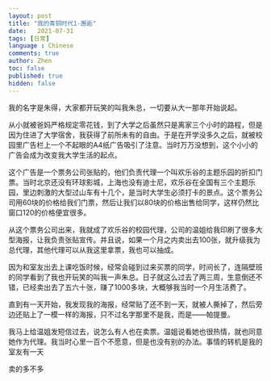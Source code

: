 ```yaml
---
layout: post
title: "我的青铜时代1-邂逅"
date:   2021-07-31
tags: [日常]
language : Chinese
comments: true
author: Zhen
toc: false
published: true
hidden: false
---
```

我的名字是朱得，大家都开玩笑的叫我朱总，一切要从大一那年开始说起。

从小就被爸妈严格规定零花钱，到了大学之后虽然只是离家三个小时的路程，但是因为住进了大学宿舍，我获得了前所未有的自由。于是在开学没多久之后，就被校园里广告栏上一个不起眼的A4纸广告吸引了注意。当时万万没想到，这个小小的广告会成为改变我大学生活的起点。

这个广告是一个票务公司张贴的，他们负责代理一个叫欢乐谷的主题乐园的折扣门票。当时北京还没有环球影城，上海也没有迪士尼，欢乐谷在全国有三个主题乐园，里边刺激的大型过山车有十几个，是当时大学生必须打卡的景点。这个票务公司用60块的价格给我们门票，然后让我们以80块的价格出售给同学，这样仍然比窗口120的价格便宜很多。

从这个票务公司出来，我就成了欢乐谷的校园代理，公司的温姐给我印刷了很多大型海报，让我负责张贴宣传。并且说，如果一个月之内卖出去100张，就升级我为总代理，其他代理可以从我这里拿票，我也可以抽成。

因为和室友出去上课吃饭时候，经常会碰到过来买票的同学，时间长了，连隔壁班的同学看到了我也开玩笑的叫我一声朱总。日子就这么过去了两三周，生意倒还不错，已经卖出去了五六十张，赚了1000多块，大概够我当时一个月生活费了。

直到有一天开始，我发现我的海报，经常贴了还不到一天，就被人撕掉了，然后旁边还贴上了一模一样的海报，只不过名字那里不是我，而是——帕提曼。

我马上给温姐发短信过去，说怎么有人也在卖票。温姐说看她也很热情，就也同意她作为代理。我当时心里一百个不愿意，但是也没有别的办法。事情的转机是我的室友有一天


卖的多不多

<!--stackedit_data:
eyJoaXN0b3J5IjpbNzYxNTk3OTg4LC0xMjE5NTI5MDUyLDEzOD
c3NjUxNDcsMTMzMjQ0MjQ2Ml19
-->